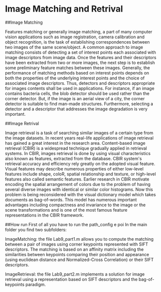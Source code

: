 # Image Matching and Retrival

##Image Matching

Features matching or generally image matching, a part of many computer vision applications such as image registration, camera calibration and object recognition, is the task of establishing correspondences between two images of the same scene/object. A common approach to image matching consists of detecting a set of interest points each associated with image descriptors from image data. Once the features and their descriptors have been extracted from two or more images, the next step is to establish some preliminary feature matches between these images.
Generally, the performance of matching methods based on interest points depends on both the properties of the underlying interest points and the choice of associated image descriptors. Thus, detectors and descriptors appropriate for images contents shall be used in applications. For instance, if an image contains bacteria cells, the blob detector should be used rather than the corner detector. But, if the image is an aerial view of a city, the corner detector is suitable to find man-made structures. Furthermore, selecting a detector and a descriptor that addresses the image degradation is very important.

##Image Retrival

Image retrieval is a task of searching similar images of a certain type from the image datasets. In recent years real-life applications of image retrieval has gained a great interest in the research area. Content-based image retrieval (CBIR) is a widespread technique gradually applied in retrieval systems. In CBIR, images retrieval is done by using visual characteristics also known as features, extracted from the database. CBIR system's retrieval accuracy and efficiency rely greatly on the adopted visual feature. Visual features may describe numerous properties of either low-level features include shape, coloR, spatial relationship and texture, or high-level features also called semantic features. Earlier research in CBIR motivate encoding the spatial arrangement of colors due to the problem of having several diverse images with identical or similar color histograms. Now this problem is being reconsidered with the visual dictionary model which takes documents as bag-of-words. This model has numerous important advantages including compactness and invariance to the image or the scene transformations and is one of the most famous feature representations in the CBIR framework.

##How run
First of all you have to run the path_config e poi
In the main folder you find two subfolders:

ImageMatching: the file Lab9_part1.m allows you to compute the matching between a pair of images using corner keypoints represented with SIFT descriptors. The matching is based on an affinity matrix including the similarities between keypoints comparing their position and appearance (using euclidean distance and Normalized-Cross Correlation) or their SIFT descriptors.

ImageRetrieval: the file Lab9_part2.m implements a solution for image retrieval using a representation based on SIFT descriptors and the bag-of-keypoints paradigm.  
